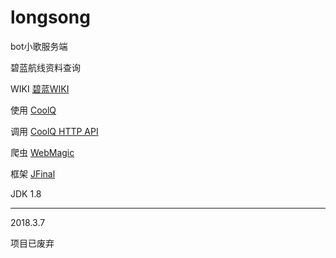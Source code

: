 # longsong

bot小歌服务端

碧蓝航线资料查询

WIKI [碧蓝WIKI](http://wiki.joyme.com/blhx/)

使用 [CoolQ](https://cqp.cc/)

调用 [CoolQ HTTP API](https://github.com/richardchien/coolq-http-api)

爬虫 [WebMagic](https://github.com/code4craft/webmagic)

框架 [JFinal](https://github.com/jfinal/jfinal)

JDK 1.8

---

2018.3.7

项目已废弃